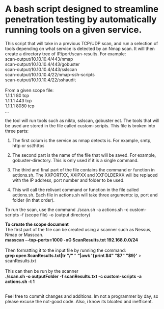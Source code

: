 # A bash script designed to streamline penetration testing by automatically running tools on a given service. 
This script that will take in a previous TCP/UDP scan, and run a selection of tools depending on what service is detected by an Nmap scan. It will then create a directory tree of IP/port/scan-results.
For example:
<br> scan-output/10.10.10.4/443/nmap
<br> scan-output/10.10.10.4/443/gobuster
<br> scan-output/10.10.10.4/443/sslscan
<br> scan-output/10.10.10.4/22/nmap-ssh-scripts
<br> scan-output/10.10.10.4/22/sshaudit
<br><br>
From a given scope file:
<br>1.1.1.1 80 tcp
<br>1.1.1.1 443 tcp
<br>1.1.1.1 8080 tcp
<br>...

the tool will run tools such as nikto, sslscan, gobuster ect. The tools that will be used are stored in the file called custom-scripts. This file is broken into three parts:
1. The first colum is the service as nmap detects is. For example, smtp, http or ssl/https

2. The second part is the name of the file that will be saved. For example, gobuster-directory. This is only used if it is a single command. 

3. The third and final part of the file contains the command or function in actions.sh. The XXPORTXX, XXIPXX and XXFOLDERXX will be replaced with the IP address, port number and folder to be used.

4. This will call the relivant command or function in the file called actions.sh. Each file in actions.sh will take three arguments: ip, port and folder (in that order).

To run the scan, use the command ./scan.sh -a actions.sh -c custom-scripts -f (scope file) -o (output directory) 

**To create the scope document**
<br>The first part of the file can be created using a scanner such as Nessus, Nmap or Masscan. 
<br>**masscan --top-ports=1000 -oG ScanResults.txt 192.168.0.0/24**
<br><br>Then formatting it to the input file by running the command:
<br>**grep open ScanResults.txt|tr "/" " "|awk '{print $4" "$7" "$9}'** > scanResults.txt
<br><br>This can then be run by the scanner
<br>**./scan.sh -o outputFolder -f scanResults.txt -c custom-scripts -a actions.sh -t 1**
<br><br>

Feel free to commit changes and additions. Im not a programmer by day, so please excuse the not-good code. Also, i know its bloated and inefficent.
